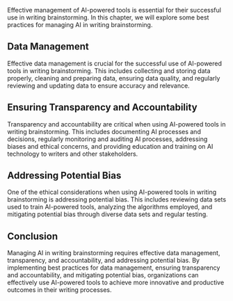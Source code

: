 
Effective management of AI-powered tools is essential for their successful use in writing brainstorming. In this chapter, we will explore some best practices for managing AI in writing brainstorming.

Data Management
---------------

Effective data management is crucial for the successful use of AI-powered tools in writing brainstorming. This includes collecting and storing data properly, cleaning and preparing data, ensuring data quality, and regularly reviewing and updating data to ensure accuracy and relevance.

Ensuring Transparency and Accountability
----------------------------------------

Transparency and accountability are critical when using AI-powered tools in writing brainstorming. This includes documenting AI processes and decisions, regularly monitoring and auditing AI processes, addressing biases and ethical concerns, and providing education and training on AI technology to writers and other stakeholders.

Addressing Potential Bias
-------------------------

One of the ethical considerations when using AI-powered tools in writing brainstorming is addressing potential bias. This includes reviewing data sets used to train AI-powered tools, analyzing the algorithms employed, and mitigating potential bias through diverse data sets and regular testing.

Conclusion
----------

Managing AI in writing brainstorming requires effective data management, transparency, and accountability, and addressing potential bias. By implementing best practices for data management, ensuring transparency and accountability, and mitigating potential bias, organizations can effectively use AI-powered tools to achieve more innovative and productive outcomes in their writing processes.

